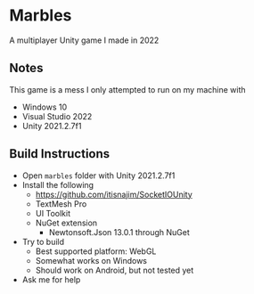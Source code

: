 # Marbles
A multiplayer Unity game I made in 2022
## Notes
This game is a mess
I only attempted to run on my machine with 
- Windows 10
- Visual Studio 2022
- Unity 2021.2.7f1
## Build Instructions
* Open `marbles` folder with Unity 2021.2.7f1
* Install the following
  * https://github.com/itisnajim/SocketIOUnity
  * TextMesh Pro
  * UI Toolkit
  * NuGet extension
    * Newtonsoft.Json 13.0.1 through NuGet
* Try to build
  * Best supported platform: WebGL
  * Somewhat works on Windows
  * Should work on Android, but not tested yet
* Ask me for help